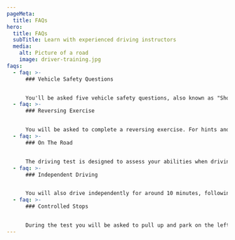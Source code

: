 ```yaml
---
pageMeta:
  title: FAQs
hero:
  title: FAQs
  subTitle: Learn with experienced driving instructors
  media:
    alt: Picture of a road
    image: driver-training.jpg
faqs:
  - faq: >-
      ### Vehicle Safety Questions


      You'll be asked five vehicle safety questions, also known as "Show Me, Tell Me" questions. These will be drawn from the possible 28 questions as laid out by the government. [Click to see the full list](https://www.gov.uk/government/publications/lorry-and-bus-show-me-tell-me-vehicle-safety-questions/lorry-and-bus-show-me-tell-me-vehicle-safety-questions)
  - faq: >-
      ### Reversing Exercise


      You will be asked to complete a reversing exercise. For hints and tips, search YouTube for "Category C1 Reverse".
  - faq: >-
      ### On The Road


      The driving test is designed to assess your abilities when driving on a variety of different road and traffic conditions. Pre-defined test routes are created to ensure this and to make all driving tests fair, regardless of where you go during the on-road driving section. You'll be driving for a minimum of 50 minutes.
  - faq: >-
      ### Independent Driving


      You will also drive independently for around 10 minutes, following road signs or a series of directions.
  - faq: >-
      ### Controlled Stops


      During the test you will be asked to pull up and park on the left, before then safely pulling away.
---
```


